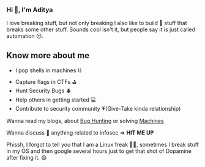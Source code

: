 ### Hi 👋, I'm Aditya

I love breaking stuff, but not only breaking I also like to build 🔨 stuff that breaks some other stuff. Sounds cool isn't it, but people say it is just called automation 😒.

## Know more about me
- I pop shells in machines ⛓️
- Capture flags in CTFs ⛳ 
- Hunt Security Bugs 🪲
- Help others in getting started 💻
- Contribute to security community 💗(Give-Take kinda relationship)

Wanna read my blogs, about [Bug Hunting](https://cirius.medium.com) or solving [Machines](https://0cirius0.github.io/writeup)

Wanna discuss 💬 anything related to infosec => **HIT ME UP**

Phissh, I forgot to tell you that I am a Linux freak 👨‍💻, sometimes I break stuff in my OS and then google several hours just to get that shot of Dopamine after fixing it. 😄




